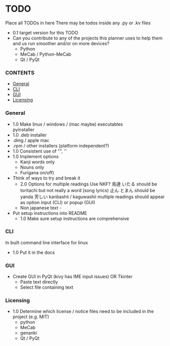 # TODO
Place all TODOs in here
There may be todos inside any .py or .kv files
- 0.1 target version for this TODO
- Can you contribute to any of the projects this planner uses to help them and us run smoother and/or on more devices?
  - Python
  - MeCab / Python-MeCab
  - Qt / PyQt

### CONTENTS
- [General](#general)
- [CLI](#cli)
- [GUI](#gui)
- [Licensing](#licensing)

### General
- 1.0 Make linux / windows / (mac maybe) executables  
	pyinstaller
- 1.0 .deb installer
- .dmg / apple mac
- .rpm / other installers (platform independent?)
- 1.0 Consistent use of "", ''
- 1.0 Implement options  
	- Kanji words only
	- Nouns only
	- Furigana on/off)
- Think of ways to try and break it 
	- 2.0 Options for multiple readings
			Use NKF?
		鳥達
		いたる should be toritachi but not really a word (song lyrics)
		止ん
		とまん should be yanda
		芳しい kanbashii / kaguwashii 
		multiple readings should appear as option input (CLI) or popup (GUI)
	- Non japanese text - 
- Put setup instructions into README
	- 1.0 Make sure setup instructions are comprehensive

### CLI
In built command line interface for linux
- 1.0 Put it in the docs

### GUI
- Create GUI in PyQt (kivy has IME input issues) OR Tkinter
	- Paste text directly
	- Select file containing text

### Licensing
- 1.0 Determine which license / notice files need to be included in the project (e.g. MIT)
	- python
	- MeCab
	- genanki
  	- Qt / PyQt

